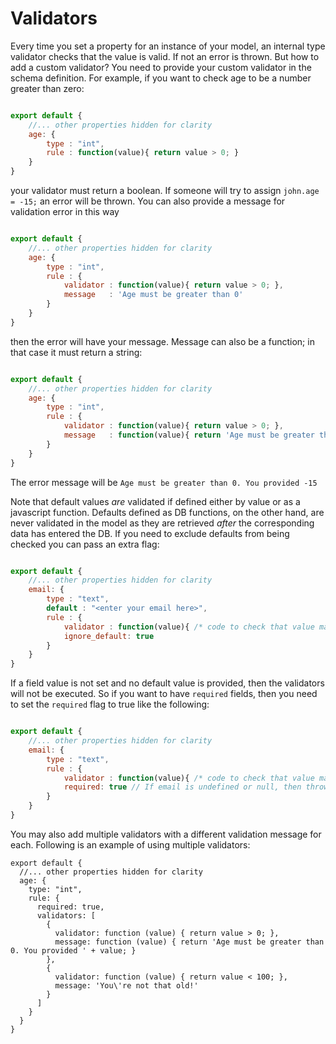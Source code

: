 # Validators

Every time you set a property for an instance of your model, an internal type validator checks that the value is valid. If not an error is thrown. But how to add a custom validator? You need to provide your custom validator in the schema definition. For example, if you want to check age to be a number greater than zero:

```js

export default {
    //... other properties hidden for clarity
    age: {
        type : "int",
        rule : function(value){ return value > 0; }
    }
}

```

your validator must return a boolean. If someone will try to assign `john.age = -15;` an error will be thrown.
You can also provide a message for validation error in this way

```js

export default {
    //... other properties hidden for clarity
    age: {
        type : "int",
        rule : {
            validator : function(value){ return value > 0; },
            message   : 'Age must be greater than 0'
        }
    }
}

```

then the error will have your message. Message can also be a function; in that case it must return a string:

```js

export default {
    //... other properties hidden for clarity
    age: {
        type : "int",
        rule : {
            validator : function(value){ return value > 0; },
            message   : function(value){ return 'Age must be greater than 0. You provided '+ value; }
        }
    }
}

```

The error message will be `Age must be greater than 0. You provided -15`

Note that default values _are_ validated if defined either by value or as a javascript function. Defaults defined as DB functions, on the other hand, are never validated in the model as they are retrieved _after_ the corresponding data has entered the DB.
If you need to exclude defaults from being checked you can pass an extra flag:

```js

export default {
    //... other properties hidden for clarity
    email: {
        type : "text",
        default : "<enter your email here>",
        rule : {
            validator : function(value){ /* code to check that value matches an email pattern*/ },
            ignore_default: true
        }
    }
}

```

If a field value is not set and no default value is provided, then the validators will not be executed. So if you want to have `required` fields, then you need to set the `required` flag to true like the following:

```js

export default {
    //... other properties hidden for clarity
    email: {
        type : "text",
        rule : {
            validator : function(value){ /* code to check that value matches an email pattern*/ },
            required: true // If email is undefined or null, then throw validation error
        }
    }
}

```

You may also add multiple validators with a different validation message for each. Following is an example of using multiple validators:

```
export default {
  //... other properties hidden for clarity
  age: {
    type: "int",
    rule: {
      required: true,
      validators: [
        {
          validator: function (value) { return value > 0; },
          message: function (value) { return 'Age must be greater than 0. You provided ' + value; }
        },
        {
          validator: function (value) { return value < 100; },
          message: 'You\'re not that old!'
        }
      ]
    }
  }
}
```
